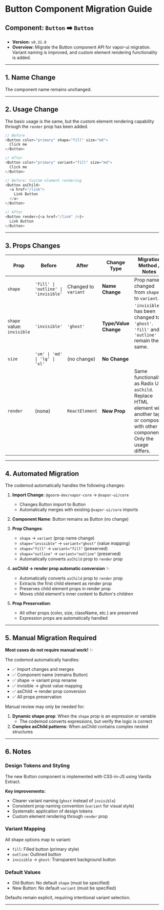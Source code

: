 # Button Component Migration Guide

## Component: `Button` ➡️ `Button`

- **Version:** `v0.32.0`
- **Overview:** Migrate the Button component API for vapor-ui migration. Variant naming is improved, and custom element rendering functionality is added.

---

## 1. Name Change

The component name remains unchanged.

---

## 2. Usage Change

The basic usage is the same, but the custom element rendering capability through the `render` prop has been added.

```javascript
// Before
<Button color="primary" shape="fill" size="md">
  Click me
</Button>

// After
<Button color="primary" variant="fill" size="md">
  Click me
</Button>

// Before: Custom element rendering
<Button asChild>
  <a href="/link">
    Link Button
  </a>
</Button>

// After
<Button render={<a href="/link" />}>
  Link Button
</Button>
```

---

## 3. Props Changes

| **Prop**                   | **Before**                           | **After**            | **Change Type**       | **Migration Method / Notes**                                                                                                                |
| -------------------------- | ------------------------------------ | -------------------- | --------------------- | ------------------------------------------------------------------------------------------------------------------------------------------- |
| `shape`                    | `'fill' \| 'outline' \| 'invisible'` | Changed to `variant` | **Name Change**       | Prop name changed from `shape` to `variant`.                                                                                                |
| `shape` value: `invisible` | `'invisible'`                        | `'ghost'`            | **Type/Value Change** | `'invisible'` has been changed to `'ghost'`. `'fill'` and `'outline'` remain the same.                                                      |
| `size`                     | `'sm' \| 'md' \| 'lg' \| 'xl'`       | (no change)          | **No Change**         |                                                                                                                                             |
| `render`                   | (none)                               | `ReactElement`       | **New Prop**          | Same functionality as Radix UI's `asChild`. Replace HTML element with another tag or compose with other components. Only the usage differs. |

---

## 4. Automated Migration

The codemod automatically handles the following changes:

1. **Import Change**: `@goorm-dev/vapor-core` → `@vapor-ui/core`
    - Changes Button import to Button
    - Automatically merges with existing `@vapor-ui/core` imports

2. **Component Name**: Button remains as Button (no change)

3. **Prop Changes**:
    - `shape` → `variant` (prop name change)
    - `shape="invisible"` → `variant="ghost"` (value mapping)
    - `shape="fill"` → `variant="fill"` (preserved)
    - `shape="outline"` → `variant="outline"` (preserved)
    - Automatically converts `asChild` prop to `render` prop

4. **asChild → render prop automatic conversion** ✨
    - Automatically converts `asChild` prop to `render` prop
    - Extracts the first child element as render prop
    - Preserves child element props in render prop
    - Moves child element's inner content to Button's children

5. **Prop Preservation**:
    - All other props (color, size, className, etc.) are preserved
    - Expression props are automatically handled

---

## 5. Manual Migration Required

**Most cases do not require manual work!** ✨

The codemod automatically handles:

- ✅ Import changes and merges
- ✅ Component name (remains Button)
- ✅ shape → variant prop rename
- ✅ invisible → ghost value mapping
- ✅ asChild → render prop conversion
- ✅ All props preservation

Manual review may only be needed for:

1. **Dynamic shape prop**: When the `shape` prop is an expression or variable
    - The codemod converts expressions, but verify the logic is correct
2. **Complex asChild patterns**: When asChild contains complex nested structures

---

## 6. Notes

### Design Tokens and Styling

The new Button component is implemented with CSS-in-JS using Vanilla Extract.

**Key improvements:**

- Clearer variant naming (`ghost` instead of `invisible`)
- Consistent prop naming convention (`variant` for visual style)
- Systematic application of design tokens
- Custom element rendering through `render` prop

### Variant Mapping

All shape options map to variant:

- `fill`: Filled button (primary style)
- `outline`: Outlined button
- `invisible` → `ghost`: Transparent background button

### Default Values

- Old Button: No default `shape` (must be specified)
- New Button: No default `variant` (must be specified)

Defaults remain explicit, requiring intentional variant selection.

---
